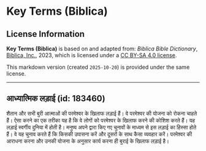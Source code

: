 # Key Terms (Biblica)

## License Information

**Key Terms (Biblica)** is based on and adapted from: _Biblica Bible Dictionary_, [Biblica, Inc.](https://www.biblica.com/), 2023, which is licensed under a [CC BY-SA 4.0 license](https://creativecommons.org/licenses/by-sa/4.0/legalcode.en).

This markdown version (created `2025-10-20`) is provided under the same license.



--------------------------------

## आध्यात्मिक लड़ाई (id: 183460)

शैतान और सभी बुरी आत्माओं की परमेश्वर के खिलाफ लड़ाई हैं। वे परमेश्वर की योजना को रोकना चाहते हैं। ऐसा करने का एक तरीका यह है कि वे लोगों को परमेश्वर के खिलाफ करने की कोशिश करते हैं। यह लड़ाई स्वर्गीय दुनिया में होती है। मनुष्य अपने द्वारा किए गए चुनावों के माध्यम से इस लड़ाई का हिस्सा होते हैं। वे यह चुनाव करते हैं कि किसकी उपासना करें और दूसरों के साथ कैसा व्यवहार करें। परमेश्वर की आराधना करना और उनकी योजना के अनुसार कार्य करना ही बुराई के खिलाफ लड़ाई है।


